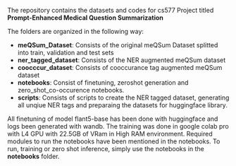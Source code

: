 The repository contains the datasets and codes for cs577 Project titled **Prompt-Enhanced Medical Question Summarization**

The folders are organized in the following way:
- **meQSum_Dataset**: Consists of the original meQSum Dataset splitted into train, validation and test sets
- **ner_tagged_dataset**: Consists of the NER augmented meQSum dataset
- **coocccur_dataset**: Consists of cooccurance tag augmented meQSum dataset
- **notebooks**: Consist of finetuning, zeroshot generation and zero_shot_co-occurence notebooks. 
- **scripts**:  Consists of scripts to create the NER tagged dataset, generating all unqiue NER tags and preparaing the datasets for huggingface library.

All finetuning of model flant5-base has been done with huggingface and logs been generated with wandb. The training was done in google colab pro with L4 GPU with 22.5GB of VRam in High RAM environment. Required modules to run the notebooks have been mentioned in the notebooks. To run, training or zero shot inference, simply use the notebooks in the **notebooks** folder.
